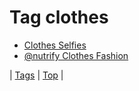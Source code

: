 <!--
title: Tag clothes
date: 2020-06-28T15:26:59.097Z
tags:
-->
# Tag clothes

 * [Clothes Selfies](68961780261.md)
 * [@nutrify Clothes Fashion](69903016584.md)

| [Tags](tags.md) | [Top](index.md) |
